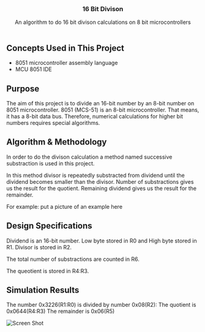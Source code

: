 <br/>
<p align="center">
  <h3 align="center">16 Bit Divison</h3>

  <p align="center">
    An algorithm  to do 16 bit divison calculations on 8 bit microcontrollers 
    <br/>
    <br/>
  </p>
</p>



## Concepts Used in This Project

* 8051 microcontroller assembly language
* MCU 8051 IDE

## Purpose

The aim of this project is to divide an 16-bit number by an 8-bit number on 8051 microcontroller. 
8051 (MCS-51) is an 8-bit microcontroller. That means, it has a 8-bit data bus. Therefore, numerical calculations for higher bit numbers requires special algorithms. 



## Algorithm & Methodology

In order to do the divison calculation a method named successive substraction is used in this project.

In this method divisor is repeatedly substracted from dividend until the dividend becomes smaller than the divisor. Number of substractions gives us the result for the quotient. Remaining dividend gives us the result for the remainder. 

For example:
put a picture of an example here


## Design Specifications

Dividend is an 16-bit number. Low byte stored in R0 and High byte stored in R1. Divisor is stored in R2. 

The total number of substractions are counted in R6.

The queotient is stored in R4:R3.

## Simulation Results

The number 0x3226(R1:R0) is divided by number 0x08(R2):
The quotient is 0x0644(R4:R3)
The remainder is 0x06(R5)

![Screen Shot](images/16_bit_div_sim.png)



